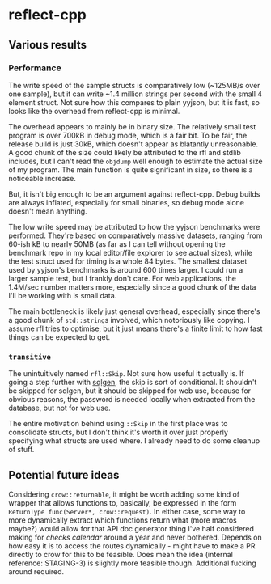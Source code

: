 # reflect-cpp

## Various results

### Performance
The write speed of the sample structs is comparatively low (~125MB/s over one sample), but it can write ~1.4 million strings per second with the small 4 element struct. Not sure how this compares to plain yyjson, but it is fast, so looks like the overhead from reflect-cpp is minimal. 

The overhead appears to mainly be in binary size. The relatively small test program is over 700kB in debug mode, which is a fair bit. To be fair, the release build is just 30kB, which doesn't appear as blatantly unreasonable. A good chunk of the size could likely be attributed to the rfl and stdlib includes, but I can't read the `objdump` well enough to estimate the actual size of my program. The main function is quite significant in size, so there is a noticeable increase.

But, it isn't big enough to be an argument against reflect-cpp. Debug builds are always inflated, especially for small binaries, so debug mode alone doesn't mean anything. 

The low write speed may be attributed to how the  yyjson benchmarks were performed. They're based on comparatively massive datasets, ranging from 60-ish kB to nearly 50MB (as far as I can tell without opening the benchmark repo in my local editor/file explorer to see actual sizes), while the test struct used for timing is a whole 84 bytes. The smallest dataset used by yyjson's benchmarks is around 600 times larger. I could run a larger sample test, but I frankly don't care. For web applications, the 1.4M/sec number matters more, especially since a good chunk of the data I'll be working with is small data. 

The main bottleneck is likely just  general overhead, especially since there's a good chunk of `std::string`s involved, which notoriously like copying. I assume rfl tries to optimise, but it just means there's a finite limit to how fast things can be expected to get. 

### `transitive`

The unintuitively named `rfl::Skip`. Not sure how useful it actually is. If going a step further with [sqlgen](<https://github.com/getml/sqlgen>), the skip is sort of conditional. It shouldn't be skipped for sqlgen, but it should be skipped for web use, because for obvious reasons, the password is needed locally when extracted from the database, but not for web use. 

The entire motivation behind using `::Skip` in the first place was to consolidate structs, but I don't think it's worth it over just properly specifying what structs are used where. I already need to do some cleanup of stuff.

## Potential future ideas

Considering `crow::returnable`, it might be worth adding some kind of wrapper that allows functions to, basically, be expressed in the form `ReturnType func(Server*, crow::request)`. In either case, some way to more dynamically extract which functions return what (more macros maybe?) would allow for that API doc generator thing I've half considered making for *checks calendar* around a year and never bothered. Depends on how easy it is to access the routes dynamically - might have to make a PR directly to crow for this to be feasible. Does mean the idea (internal reference: STAGING-3) is slightly more feasible though. Additional fucking around required.
